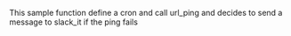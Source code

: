 This sample function define a cron and call url_ping and decides to send a message to slack_it if the ping fails
